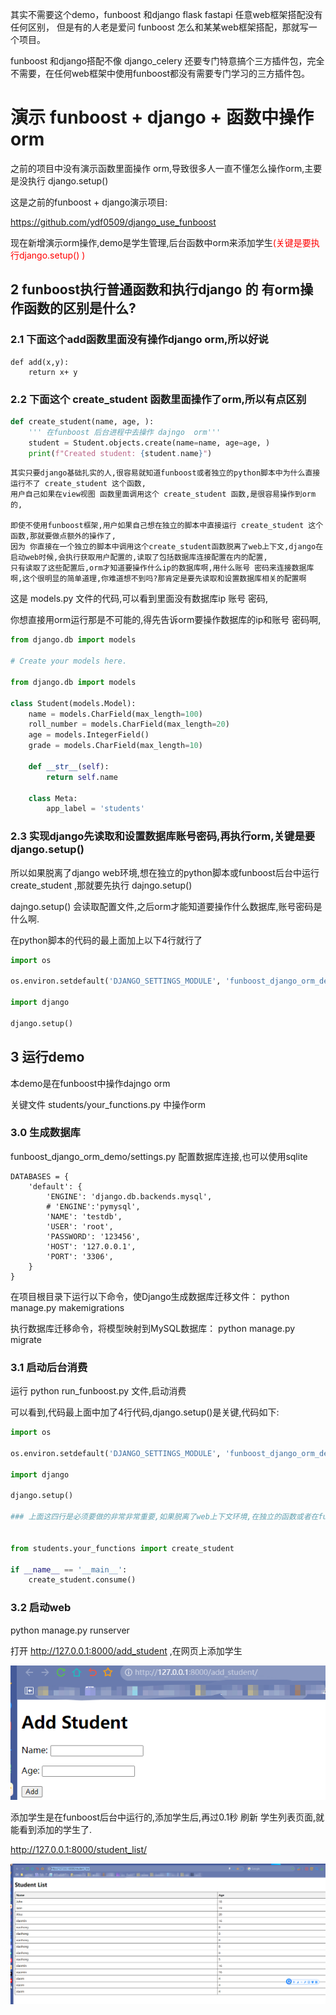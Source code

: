 其实不需要这个demo，funboost 和django  flask  fastapi 任意web框架搭配没有任何区别，
但是有的人老是爱问 funboost 怎么和某某web框架搭配，那就写一个项目。

funboost 和django搭配不像 django_celery 还要专门特意搞个三方插件包，完全不需要，在任何web框架中使用funboost都没有需要专门学习的三方插件包。 

# 演示 funboost + django + 函数中操作 orm

之前的项目中没有演示函数里面操作 orm,导致很多人一直不懂怎么操作orm,主要是没执行 django.setup()

这是之前的funboost + django演示项目:

https://github.com/ydf0509/django_use_funboost


现在新增演示orm操作,demo是学生管理,后台函数中orm来添加学生<span style="color:red">(关键是要执行django.setup() ) </span>


## 2 funboost执行普通函数和执行django 的 有orm操作函数的区别是什么?

### 2.1 下面这个add函数里面没有操作django orm,所以好说
```
def add(x,y):
    return x+ y

```

### 2.2 下面这个 create_student 函数里面操作了orm,所以有点区别
```python
def create_student(name, age, ):
    ''' 在funboost 后台进程中去操作 dajngo  orm'''
    student = Student.objects.create(name=name, age=age, )
    print(f"Created student: {student.name}")
```

```
其实只要django基础扎实的人,很容易就知道funboost或者独立的python脚本中为什么直接运行不了 create_student 这个函数,
用户自己如果在view视图 函数里面调用这个 create_student 函数,是很容易操作到orm的,

即使不使用funboost框架,用户如果自己想在独立的脚本中直接运行 create_student 这个函数,那就要做点额外的操作了,
因为 你直接在一个独立的脚本中调用这个create_student函数脱离了web上下文,django在启动web时候,会执行获取用户配置的,读取了包括数据库连接配置在内的配置,
只有读取了这些配置后,orm才知道要操作什么ip的数据库啊,用什么账号 密码来连接数据库啊,这个很明显的简单道理,你难道想不到吗?那肯定是要先读取和设置数据库相关的配置啊

```

这是 models.py 文件的代码,可以看到里面没有数据库ip 账号 密码,

你想直接用orm运行那是不可能的,得先告诉orm要操作数据库的ip和账号 密码啊,
```python
from django.db import models

# Create your models here.

from django.db import models

class Student(models.Model):
    name = models.CharField(max_length=100)
    roll_number = models.CharField(max_length=20)
    age = models.IntegerField()
    grade = models.CharField(max_length=10)

    def __str__(self):
        return self.name

    class Meta:
        app_label = 'students'
```

### 2.3 实现django先读取和设置数据库账号密码,再执行orm,关键是要 django.setup()

所以如果脱离了django web环境,想在独立的python脚本或funboost后台中运行 create_student ,那就要先执行 dajngo.setup()

dajngo.setup() 会读取配置文件,之后orm才能知道要操作什么数据库,账号密码是什么啊.

在python脚本的代码的最上面加上以下4行就行了

```python
import os

os.environ.setdefault('DJANGO_SETTINGS_MODULE', 'funboost_django_orm_demo.settings') # 这个是你的dajngo配置文件,里面包括了数据库账号密码.

import django

django.setup()
```


## 3 运行demo

本demo是在funboost中操作dajngo orm

关键文件 students/your_functions.py 中操作orm

### 3.0 生成数据库

funboost_django_orm_demo/settings.py 配置数据库连接,也可以使用sqlite

```
DATABASES = {
    'default': {
        'ENGINE': 'django.db.backends.mysql',
        # 'ENGINE':'pymysql',
        'NAME': 'testdb',
        'USER': 'root',
        'PASSWORD': '123456',
        'HOST': '127.0.0.1',
        'PORT': '3306',
    }
}
```


在项目根目录下运行以下命令，使Django生成数据库迁移文件：
python manage.py makemigrations

执行数据库迁移命令，将模型映射到MySQL数据库：
python manage.py migrate


### 3.1 启动后台消费

运行 python run_funboost.py 文件,启动消费

可以看到,代码最上面中加了4行代码,django.setup()是关键,代码如下:

```python
import os

os.environ.setdefault('DJANGO_SETTINGS_MODULE', 'funboost_django_orm_demo.settings')

import django

django.setup()

### 上面这四行是必须要做的非常非常重要,如果脱离了web上下文环境,在独立的函数或者在funboost 或 celery 后台中运行,一定先要设置好 DJANGO_SETTINGS_MODULE 环境变量,并执行 django.setup()


from students.your_functions import create_student

if __name__ == '__main__':
    create_student.consume()

```

### 3.2 启动web




python manage.py runserver


打开 http://127.0.0.1:8000/add_student ,在网页上添加学生

![img.png](img.png)


添加学生是在funboost后台中运行的,添加学生后,再过0.1秒 刷新 学生列表页面,就能看到添加的学生了.

http://127.0.0.1:8000/student_list/

![img_1.png](img_1.png)
